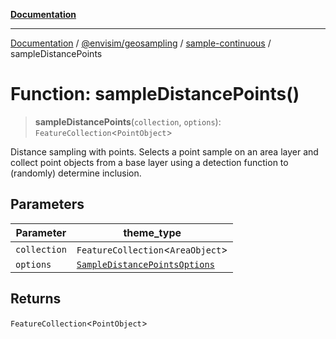 [**Documentation**](../../../../README.md)

---

[Documentation](../../../../README.md) / [@envisim/geosampling](../../README.md) / [sample-continuous](../README.md) / sampleDistancePoints

# Function: sampleDistancePoints()

> **sampleDistancePoints**(`collection`, `options`): `FeatureCollection`\<`PointObject`\>

Distance sampling with points. Selects a point sample on an area layer
and collect point objects from a base layer using a detection function
to (randomly) determine inclusion.

## Parameters

| Parameter    | theme_type                                                                      |
| ------------ | ------------------------------------------------------------------------------- |
| `collection` | `FeatureCollection`\<`AreaObject`\>                                             |
| `options`    | [`SampleDistancePointsOptions`](../type-aliases/SampleDistancePointsOptions.md) |

## Returns

`FeatureCollection`\<`PointObject`\>
